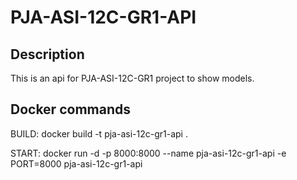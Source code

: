 # PJA-ASI-12C-GR1-API

## Description

This is an api for PJA-ASI-12C-GR1 project to show models.

## Docker commands

BUILD: docker build -t pja-asi-12c-gr1-api .

START: docker run -d -p 8000:8000 --name pja-asi-12c-gr1-api -e PORT=8000 pja-asi-12c-gr1-api
